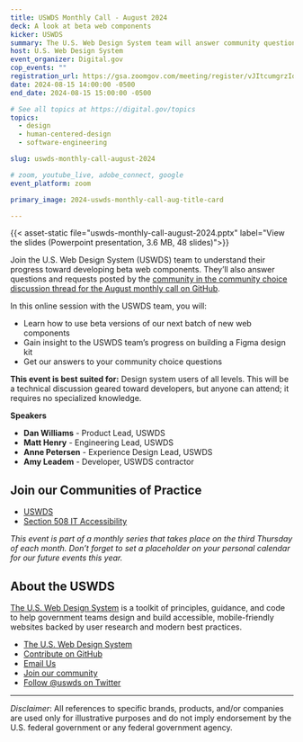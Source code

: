 ```yaml
---
title: USWDS Monthly Call - August 2024
deck: A look at beta web components
kicker: USWDS
summary: The U.S. Web Design System team will answer community questions and give an update on their work developing web components for the design system.
host: U.S. Web Design System
event_organizer: Digital.gov
cop_events: ""
registration_url: https://gsa.zoomgov.com/meeting/register/vJItcumgrzIoHjYBsYQS-9h1vFpz0KMCvHE
date: 2024-08-15 14:00:00 -0500
end_date: 2024-08-15 15:00:00 -0500

# See all topics at https://digital.gov/topics
topics:
  - design
  - human-centered-design
  - software-engineering

slug: uswds-monthly-call-august-2024

# zoom, youtube_live, adobe_connect, google
event_platform: zoom

primary_image: 2024-uswds-monthly-call-aug-title-card

---
```


{{< asset-static file="uswds-monthly-call-august-2024.pptx" label="View the slides (Powerpoint presentation, 3.6 MB, 48 slides)">}}

Join the U.S. Web Design System (USWDS) team to understand their progress toward developing beta web components. They’ll also answer questions and requests posted by the [community in the community choice discussion thread for the August monthly call on GitHub](https://github.com/uswds/uswds/discussions/5923). 

In this online session with the USWDS team, you will:

* Learn how to use beta versions of our next batch of new web components
* Gain insight to the USWDS team’s progress on building a Figma design kit
* Get our answers to your community choice questions

**This event is best suited for:** Design system users of all levels. This will be a technical discussion geared toward developers, but anyone can attend; it requires no specialized knowledge.

**Speakers**

* **Dan Williams** - Product Lead, USWDS
* **Matt Henry** - Engineering Lead, USWDS
* **Anne Petersen** - Experience Design Lead, USWDS
* **Amy Leadem** - Developer, USWDS contractor

## Join our Communities of Practice

* [USWDS](https://designsystem.digital.gov/about/community/)
* [Section 508 IT Accessibility](https://www.section508.gov/manage/join-the-508-community/)

*This event is part of a monthly series that takes place on the third Thursday of each month. Don’t forget to set a placeholder on your personal calendar for our future events this year.*

## About the USWDS

[The U.S. Web Design System](https://designsystem.digital.gov/) is a toolkit of principles, guidance, and code to help government teams design and build accessible, mobile-friendly websites backed by user research and modern best practices.

* [The U.S. Web Design System](https://designsystem.digital.gov/)
* [Contribute on GitHub](https://github.com/uswds/uswds/issues)
* [Email Us](mailto:uswds@gsa.gov)
* [Join our community](https://digital.gov/communities/uswds/)
* [Follow @uswds on Twitter](https://twitter.com/uswds)

---

*Disclaimer*: All references to specific brands, products, and/or companies are used only for illustrative purposes and do not imply endorsement by the U.S. federal government or any federal government agency.
